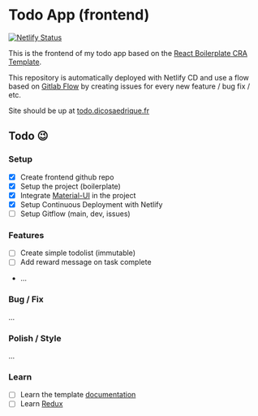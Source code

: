# Todo App (frontend)

[![Netlify Status](https://api.netlify.com/api/v1/badges/2d0b9da6-1102-48f4-a5d1-e39f23f6016f/deploy-status)](https://app.netlify.com/sites/dico-todoapp/deploys)

This is the frontend of my todo app based on the [React Boilerplate CRA Template](https://cansahin.gitbook.io/react-boilerplate-cra-template/).

This repository is automatically deployed with Netlify CD and use a flow based on [Gitlab Flow](https://docs.gitlab.com/ee/topics/gitlab_flow.html) by creating issues for every new feature / bug fix / etc.

Site should be up at [todo.dicosaedrique.fr](https://todo.dicosaedrique.fr)

## Todo 😉

### Setup

-   [x] Create frontend github repo
-   [x] Setup the project (boilerplate)
-   [x] Integrate [Material-UI](https://material-ui.com) in the project
-   [x] Setup Continuous Deployment with Netlify
-   [ ] Setup Gitflow (main, dev, issues)

### Features

-   [ ] Create simple todolist (immutable)
-   [ ] Add reward message on task complete
-   ...

### Bug / Fix

...

### Polish / Style

...

### Learn

-   [ ] Learn the template [documentation](https://cansahin.gitbook.io/react-boilerplate-cra-template/)
-   [ ] Learn [Redux](https://redux.js.org/tutorials/essentials/part-1-overview-concepts)
